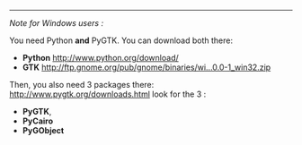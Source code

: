 
---


_Note for Windows users :_

You need Python **and** PyGTK.
You can download both there:
  * **Python** http://www.python.org/download/
  * **GTK** http://ftp.gnome.org/pub/gnome/binaries/wi...0.0-1_win32.zip

Then, you also need 3 packages there:
http://www.pygtk.org/downloads.html
look for the 3 :
  * **PyGTK**,
  * **PyCairo**
  * **PyGObject**